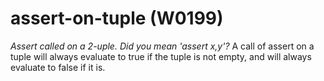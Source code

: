 # assert-on-tuple (W0199)
*Assert called on a 2-uple. Did you mean \'assert x,y\'?* A call of
assert on a tuple will always evaluate to true if the tuple is not
empty, and will always evaluate to false if it is.
